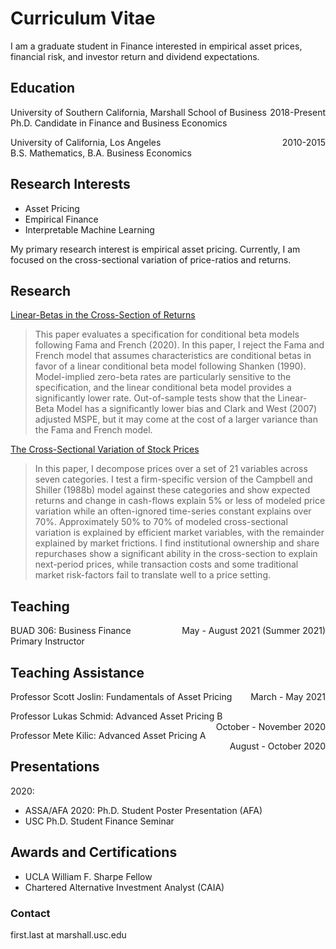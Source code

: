 # Curriculum Vitae

I am a graduate student in Finance interested in empirical asset prices, financial risk, and investor return and dividend expectations.

## Education
<p style="text-align:left;">
    University of Southern California, Marshall School of Business
    <span style="float:right;">
        2018-Present
    </span>
<br>Ph.D. Candidate in Finance and Business Economics</p>


<p style="text-align:left;">
    University of California, Los Angeles
    <span style="float:right;">
        2010-2015
    </span>
<br>B.S. Mathematics, B.A. Business Economics</p>

## Research Interests
- Asset Pricing
- Empirical Finance
- Interpretable Machine Learning

My primary research interest is empirical asset pricing. Currently, I am focused on the cross-sectional variation of price-ratios and returns.


## Research
[Linear-Betas in the Cross-Section of Returns](https://papers.ssrn.com/sol3/papers.cfm?abstract_id=3522641)
> This paper evaluates a specification for conditional beta models following Fama and French (2020). In this paper, I reject the Fama and French model that assumes characteristics are conditional betas in favor of a linear conditional beta model following Shanken (1990). Model-implied zero-beta rates are particularly sensitive to the specification, and the linear conditional beta model provides a significantly lower rate. Out-of-sample tests show that the Linear-Beta Model has a significantly lower bias and Clark and West (2007) adjusted MSPE, but it may come at the cost of a larger variance than the Fama and French model.



[The Cross-Sectional Variation of Stock Prices](https://papers.ssrn.com/sol3/papers.cfm?abstract_id=3759410)
> In this paper, I decompose prices over a set of 21 variables across seven categories. I test a firm-specific version of the Campbell and Shiller (1988b) model against these categories and show expected returns and change in cash-flows explain 5% or less of modeled price variation while an often-ignored time-series constant explains over 70%. Approximately 50% to 70% of modeled cross-sectional variation is explained by efficient market variables, with the remainder explained by market frictions. I find institutional ownership and share repurchases show a significant ability in the cross-section to explain next-period prices, while transaction costs and some traditional market risk-factors fail to translate well to a price setting.

## Teaching
<p style="text-align:left;">
    BUAD 306: Business Finance
    <span style="float:right;">
        May - August 2021 (Summer 2021)
    </span>
<br>Primary Instructor</p>

## Teaching Assistance
<p style="text-align:left;">
    Professor Scott Joslin: Fundamentals of Asset Pricing
    <span style="float:right;">
        March - May 2021
    </span>
</p>

<p style="text-align:left;">
    Professor Lukas Schmid: Advanced Asset Pricing B
    <span style="float:right;">
        October - November 2020
    </span>
</p>

<p style="text-align:left;">
    Professor Mete Kilic: Advanced Asset Pricing A
    <span style="float:right;">
        August - October 2020
    </span>
</p>




## Presentations
2020:
- ASSA/AFA 2020: Ph.D. Student Poster Presentation (AFA)
- USC Ph.D. Student Finance Seminar

## Awards and Certifications
- UCLA William F. Sharpe Fellow
- Chartered Alternative Investment Analyst (CAIA)

### Contact
first.last at marshall.usc.edu
